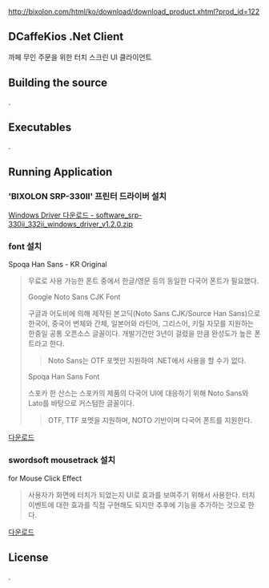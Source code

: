 http://bixolon.com/html/ko/download/download_product.xhtml?prod_id=122


## DCaffeKios .Net Client

까페 무인 주문을 위한 터치 스크린 UI 클라이언트

## Building the source

.

## Executables

.

## Running Application

### 'BIXOLON SRP-330II' 프린터 드라이버 설치

[Windows Driver 다운로드 - software_srp-330ii_332ii_windows_driver_v1.2.0.zip](http://bixolon.com/upload/download/software_srp-330ii_332ii_windows_driver_v1.2.0.zip)

### font 설치

Spoqa Han Sans - KR Original

> 무료로 사용 가능한 폰트 중에서 한글/영문 등의 동일한 다국어 폰트가 필요했다.
> 
> Google Noto Sans CJK Font
> 
> 구글과 어도비에 의해 제작된 본고딕(Noto Sans CJK/Source Han Sans)으로 한국어, 중국어 번체와 간체, 일본어와 라틴어, 그리스어, 키릴 자모를 지원하는 한중일 공통 오픈소스 글꼴이다. 개발기간만 3년이 걸렸을 만큼 완성도가 높은 폰트라고 한다.
> > Noto Sans는 OTF 포멧만 지원하여 .NET에서 사용을 할 수가 없다.
> 
> Spoqa Han Sans Font
> 
> 스포카 한 산스는 스포카의 제품의 다국어 UI에 대응하기 위해 Noto Sans와 Lato를 바탕으로 커스텀한 글꼴이다.
> > OTF, TTF 포멧을 지원하며, NOTO 기반이며 다국어 폰트를 지원한다.

[다운로드](https://github.com/spoqa/spoqa-han-sans/releases/download/2.1.0/SpoqaHanSans_original.zip)

### swordsoft mousetrack 설치

for Mouse Click Effect
> 사용자가 화면에 터치가 되었는지 UI로 효과를 보여주기 위해서 사용한다.
> 터치 이벤트에 대한 효과를 직접 구현해도 되지만 추후에 기능을 추가하는 것으로 한다.

[다운로드](http://www.swordsoft.idv.tw/mousetrack/)

## License

.